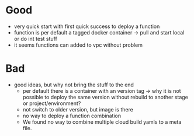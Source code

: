 # Good

- very quick start with first quick success to deploy a function
- function is per default a tagged docker container -> pull and start local or do int test stuff
- it seems functions can added to vpc without problem

# Bad

- good ideas, but why not bring the stuff to the end
  - per default there is a container with an version tag -> why it is not possible to deploy the same version without rebuild to another stage or project/environment?
  - not switch to older version, but image is there
  - no way to deploy a function combination
  - We found no way to combine multiple cloud build yamls to a meta file.
